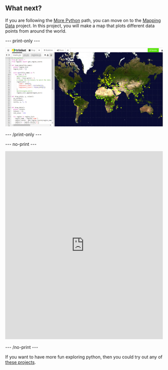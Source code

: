 ## What next?

If you are following the [More Python](https://projects.raspberrypi.org/en/raspberrypi/python-2) path, you can move on to the [Mapping Data](https://projects.raspberrypi.org/en/projects/mapping-data) project. In this project, you will make a map that plots different data points from around the world.

--- print-only ---

![A screenshot of the mapping data project. An image of the world appears with data points made up of small squares.](images/mapping-data.png)

--- /print-only ---

--- no-print ---

<div class="trinket">
<iframe src="https://trinket.io/embed/python/b70e25c42a?outputOnly=true&runOption=run" width="100%" height="600" frameborder="0" marginwidth="0" marginheight="0" allowfullscreen></iframe>
</div>

--- /no-print ---

If you want to have more fun exploring python, then you could try out any of [these projects](https://projects.raspberrypi.org/en/projects?software%5B%5D=python&curriculum%5B%5D=%202).
